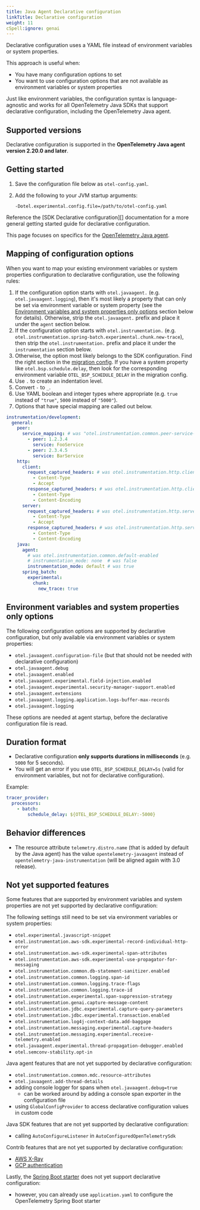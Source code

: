 ```yaml
---
title: Java Agent Declarative configuration
linkTitle: Declarative configuration
weight: 11
cSpell:ignore: genai
---
```


Declarative configuration uses a YAML file instead of environment variables or
system properties.

This approach is useful when:

- You have many configuration options to set
- You want to use configuration options that are not available as environment
  variables or system properties

Just like environment variables, the configuration syntax is language-agnostic
and works for all OpenTelemetry Java SDKs that support declarative
configuration, including the OpenTelemetry Java agent.

## Supported versions

Declarative configuration is supported in the **OpenTelemetry Java agent version
2.20.0 and later**.

## Getting started

1. Save the configuration file below as `otel-config.yaml`.
2. Add the following to your JVM startup arguments:

   ```shell
   -Dotel.experimental.config.file=/path/to/otel-config.yaml
   ```

Reference the [SDK Declarative configuration][] documentation for a more general
getting started guide for declarative configuration.

This page focuses on specifics for the
[OpenTelemetry Java agent](https://github.com/open-telemetry/opentelemetry-java-instrumentation).

## Mapping of configuration options

When you want to map your existing environment variables or system properties
configuration to declarative configuration, use the following rules:

1. If the configuration option starts with `otel.javaagent.` (e.g.
   `otel.javaagent.logging`), then it's most likely a property that can only be
   set via environment variable or system property (see the
   [Environment variables and system properties only options](#environment-variables-and-system-properties-only-options)
   section below for details). Otherwise, strip the `otel.javaagent.` prefix and
   place it under the `agent` section below.
2. If the configuration option starts with `otel.instrumentation.` (e.g.
   `otel.instrumentation.spring-batch.experimental.chunk.new-trace`), then strip
   the `otel.instrumentation.` prefix and place it under the `instrumentation`
   section below.
3. Otherwise, the option most likely belongs to the SDK configuration. Find the
   right section in the
   [migration config](https://github.com/open-telemetry/opentelemetry-configuration/blob/main/examples/sdk-migration-config.yaml).
   If you have a system property like `otel.bsp.schedule.delay`, then look for
   the corresponding environment variable `OTEL_BSP_SCHEDULE_DELAY` in the
   migration config.
4. Use `.` to create an indentation level.
5. Convert `-` to `_`.
6. Use YAML boolean and integer types where appropriate (e.g. `true` instead of
   `"true"`, `5000` instead of `"5000"`).
7. Options that have special mapping are called out below.

```yaml
instrumentation/development:
  general:
    peer:
      service_mapping: # was "otel.instrumentation.common.peer-service-mapping"
        - peer: 1.2.3.4
          service: FooService
        - peer: 2.3.4.5
          service: BarService
    http:
      client:
        request_captured_headers: # was otel.instrumentation.http.client.capture-request-headers
          - Content-Type
          - Accept
        response_captured_headers: # was otel.instrumentation.http.client.capture-response-headers
          - Content-Type
          - Content-Encoding
      server:
        request_captured_headers: # was otel.instrumentation.http.server.capture-request-headers
          - Content-Type
          - Accept
        response_captured_headers: # was otel.instrumentation.http.server.capture-response-headers
          - Content-Type
          - Content-Encoding
    java:
      agent:
        # was otel.instrumentation.common.default-enabled
        # instrumentation_mode: none  # was false
        instrumentation_mode: default # was true
      spring_batch:
        experimental:
          chunk:
            new_trace: true
```

## Environment variables and system properties only options

The following configuration options are supported by declarative configuration,
but only available via environment variables or system properties:

- `otel.javaagent.configuration-file` (but that should not be needed with
  declarative configuration)
- `otel.javaagent.debug`
- `otel.javaagent.enabled`
- `otel.javaagent.experimental.field-injection.enabled`
- `otel.javaagent.experimental.security-manager-support.enabled`
- `otel.javaagent.extensions`
- `otel.javaagent.logging.application.logs-buffer-max-records`
- `otel.javaagent.logging`

These options are needed at agent startup, before the declarative configuration
file is read.

## Duration format

- Declarative configuration **only supports durations in milliseconds** (e.g.
  `5000` for 5 seconds).
- You will get an error if you use `OTEL_BSP_SCHEDULE_DELAY=5s` (valid for
  environment variables, but not for declarative configuration).

Example:

```yaml
tracer_provider:
  processors:
    - batch:
        schedule_delay: ${OTEL_BSP_SCHEDULE_DELAY:-5000}
```

## Behavior differences

- The resource attribute `telemetry.distro.name` (that is added by default by
  the Java agent) has the value `opentelemetry-javaagent` instead of
  `opentelemetry-java-instrumentation` (will be aligned again with 3.0 release).

## Not yet supported features

Some features that are supported by environment variables and system properties
are not yet supported by declarative configuration:

The following settings still need to be set via environment variables or system
properties:

- `otel.experimental.javascript-snippet`
- `otel.instrumentation.aws-sdk.experimental-record-individual-http-error`
- `otel.instrumentation.aws-sdk.experimental-span-attributes`
- `otel.instrumentation.aws-sdk.experimental-use-propagator-for-messaging`
- `otel.instrumentation.common.db-statement-sanitizer.enabled`
- `otel.instrumentation.common.logging.span-id`
- `otel.instrumentation.common.logging.trace-flags`
- `otel.instrumentation.common.logging.trace-id`
- `otel.instrumentation.experimental.span-suppression-strategy`
- `otel.instrumentation.genai.capture-message-content`
- `otel.instrumentation.jdbc.experimental.capture-query-parameters`
- `otel.instrumentation.jdbc.experimental.transaction.enabled`
- `otel.instrumentation.log4j-context-data.add-baggage`
- `otel.instrumentation.messaging.experimental.capture-headers`
- `otel.instrumentation.messaging.experimental.receive-telemetry.enabled`
- `otel.javaagent.experimental.thread-propagation-debugger.enabled`
- `otel.semconv-stability.opt-in`

Java agent features that are not yet supported by declarative configuration:

- `otel.instrumentation.common.mdc.resource-attributes`
- `otel.javaagent.add-thread-details`
- adding console logger for spans when `otel.javaagent.debug=true`
  - can be worked around by adding a console span exporter in the configuration
    file
- using `GlobalConfigProvider` to access declarative configuration values in
  custom code

Java SDK features that are not yet supported by declarative configuration:

- calling `AutoConfigureListener` in `AutoConfiguredOpenTelemetrySdk`

Contrib features that are not yet supported by declarative configuration:

- [AWS X-Ray](https://github.com/open-telemetry/opentelemetry-java-contrib/tree/main/aws-xray)
- [GCP authentication](https://github.com/open-telemetry/opentelemetry-java-contrib/tree/main/gcp-auth-extension)

Lastly, the [Spring Boot starter](/docs/zero-code/java/spring-boot-starter) does
not yet support declarative configuration:

- however, you can already use `application.yaml` to configure the OpenTelemetry
  Spring Boot starter

[Declarative configuration]:
  /docs/languages/sdk-configuration/declarative-configuration
